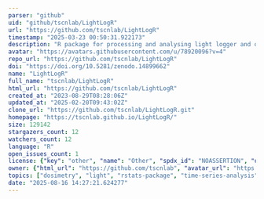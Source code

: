 ```yaml
---
parser: "github"
uid: "github/tscnlab/LightLogR"
url: "https://github.com/tscnlab/LightLogR"
timestamp: "2025-03-23 00:50:31.922173"
description: "R package for processing and analysing light logger and optical radiation dosimeter data"
avatar: "https://avatars.githubusercontent.com/u/78920096?v=4"
repo_url: "https://github.com/tscnlab/LightLogR"
doi: "https://doi.org/10.5281/zenodo.14899662"
name: "LightLogR"
full_name: "tscnlab/LightLogR"
html_url: "https://github.com/tscnlab/LightLogR"
created_at: "2023-08-29T08:28:06Z"
updated_at: "2025-02-20T09:43:02Z"
clone_url: "https://github.com/tscnlab/LightLogR.git"
homepage: "https://tscnlab.github.io/LightLogR/"
size: 129142
stargazers_count: 12
watchers_count: 12
language: "R"
open_issues_count: 1
license: {"key": "other", "name": "Other", "spdx_id": "NOASSERTION", "url": null, "node_id": "MDc6TGljZW5zZTA="}
owner: {"html_url": "https://github.com/tscnlab", "avatar_url": "https://avatars.githubusercontent.com/u/78920096?v=4", "login": "tscnlab", "type": "Organization"}
topics: ["dosimetry", "light", "rstats-package", "time-series-analysis", "wearable-devices", "wearable-sensors"]
date: "2025-08-16 14:27:21.624277"
---
```

